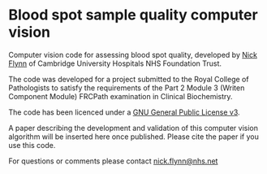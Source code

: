 # Blood spot sample quality computer vision
Computer vision code for assessing blood spot quality, developed by [Nick Flynn](https://www.linkedin.com/in/flynnn) of Cambridge University Hospitals NHS Foundation Trust.

The code was developed for a project submitted to the Royal College of Pathologists to satisfy the requirements of the Part 2 Module 3 (Writen Component Module) FRCPath examination in Clinical Biochemistry.

The code has been licenced under a [GNU General Public License v3](https://www.gnu.org/licenses/gpl-3.0.en.html).

A paper describing the development and validation of this computer vision algorithm will be inserted here once published. Please cite the paper if you use this code.

For questions or comments please contact nick.flynn@nhs.net
